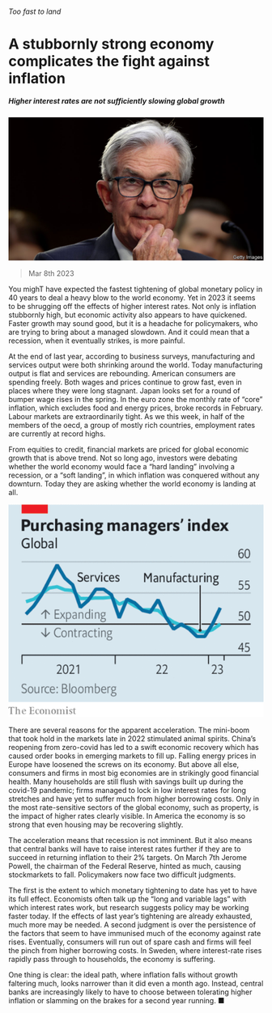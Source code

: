 ###### Too fast to land

# A stubbornly strong economy complicates the fight against inflation 

##### Higher interest rates are not sufficiently slowing global growth 

![image](images/20230311_LDP501.jpg) 

> Mar 8th 2023 

You mighT have expected the fastest tightening of global monetary policy in 40 years to deal a heavy blow to the world economy. Yet in 2023 it seems to be shrugging off the effects of higher interest rates. Not only is inflation stubbornly high, but economic activity also appears to have quickened. Faster growth may sound good, but it is a headache for policymakers, who are trying to bring about a managed slowdown. And it could mean that a recession, when it eventually strikes, is more painful.

At the end of last year, according to business surveys, manufacturing and services output were both shrinking around the world. Today manufacturing output is flat and services are rebounding. American consumers are spending freely. Both wages and prices continue to grow fast, even in places where they were long stagnant. Japan looks set for a round of bumper wage rises in the spring. In the euro zone the monthly rate of “core” inflation, which excludes food and energy prices, broke records in February. Labour markets are extraordinarily tight. As we  this week, in half of the members of the oecd, a group of mostly rich countries, employment rates are currently at record highs. 

From equities to credit, financial markets are priced for global economic growth that is above trend. Not so long ago, investors were debating whether the world economy would face a “hard landing” involving a recession, or a “soft landing”, in which inflation was conquered without any downturn. Today they are asking whether the world economy is landing at all.

![image](images/20230311_LDC278.png) 


There are several reasons for the apparent acceleration. The mini-boom that took hold in the markets late in 2022 stimulated animal spirits. China’s reopening from zero-covid has led to a swift economic recovery which has caused order books in emerging markets to fill up. Falling energy prices in Europe have loosened the screws on its economy. But above all else, consumers and firms in most big economies are in strikingly good financial health. Many households are still flush with savings built up during the covid-19 pandemic; firms managed to lock in low interest rates for long stretches and have yet to suffer much from higher borrowing costs. Only in the most rate-sensitive sectors of the global economy, such as property, is the impact of higher rates clearly visible. In America the economy is so strong that even housing may be recovering slightly.

The acceleration means that recession is not imminent. But it also means that central banks will have to raise interest rates further if they are to succeed in returning inflation to their 2% targets. On March 7th Jerome Powell, the chairman of the Federal Reserve, hinted as much, causing stockmarkets to fall. Policymakers now face two difficult judgments.

The first is the extent to which monetary tightening to date has yet to have its full effect. Economists often talk up the “long and variable lags” with which interest rates work, but research suggests policy may be working faster today. If the effects of last year’s tightening are already exhausted, much more may be needed. A second judgment is over the persistence of the factors that seem to have immunised much of the economy against rate rises. Eventually, consumers will run out of spare cash and firms will feel the pinch from higher borrowing costs. In Sweden, where interest-rate rises rapidly pass through to households, the economy is suffering.

One thing is clear: the ideal path, where inflation falls without growth faltering much, looks narrower than it did even a month ago. Instead, central banks are increasingly likely to have to choose between tolerating higher inflation or slamming on the brakes for a second year running. ■

